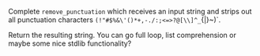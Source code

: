 Complete `remove_punctuation` which receives an input string and strips out all punctuation characters `(!"#$%&\'()*+,-./:;<=>?@[\\]^_`{|}~)`.

Return the resulting string. You can go full loop, list comprehension or maybe some nice stdlib functionality?

